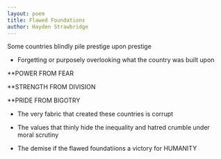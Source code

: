 ```yaml
---
layout: poem
title: Flawed Foundations  
author: Hayden Strawbridge
---
```


Some countries blindly pile prestige upon prestige

* Forgetting or purposely overlooking what the country was built upon

**POWER FROM FEAR

**STRENGTH FROM DIVISION

**PRIDE FROM BIGOTRY

 * The very fabric that created these countries is corrupt

* The values that thinly hide the inequality and hatred crumble under moral scrutiny

* The demise if the flawed foundatiions a victory for HUMANITY
